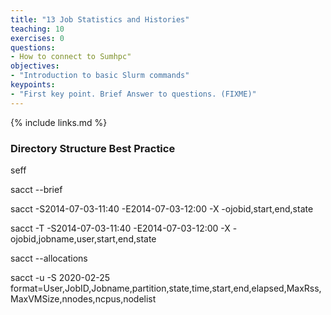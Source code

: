 ```yaml
---
title: "13 Job Statistics and Histories"
teaching: 10
exercises: 0
questions:
- How to connect to Sumhpc"
objectives:
- "Introduction to basic Slurm commands"
keypoints:
- "First key point. Brief Answer to questions. (FIXME)"
---
```



{% include links.md %}

### Directory Structure Best Practice

seff

sacct --brief

sacct -S2014-07-03-11:40 -E2014-07-03-12:00 -X -ojobid,start,end,state


sacct -T -S2014-07-03-11:40 -E2014-07-03-12:00 -X -ojobid,jobname,user,start,end,state

sacct --allocations

sacct -u <userid> -S 2020-02-25 format=User,JobID,Jobname,partition,state,time,start,end,elapsed,MaxRss,MaxVMSize,nnodes,ncpus,nodelist

